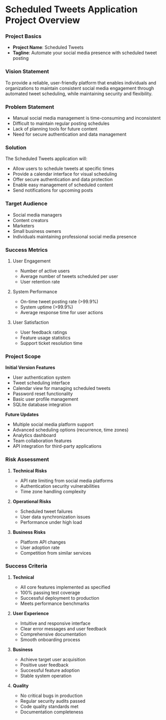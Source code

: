 # Scheduled Tweets Application Project Overview

### Project Basics
- **Project Name**: Scheduled Tweets
- **Tagline**: Automate your social media presence with scheduled tweet posting

### Vision Statement
To provide a reliable, user-friendly platform that enables individuals and organizations to maintain consistent social media engagement through automated tweet scheduling, while maintaining security and flexibility.

### Problem Statement
- Manual social media management is time-consuming and inconsistent
- Difficult to maintain regular posting schedules
- Lack of planning tools for future content
- Need for secure authentication and data management

### Solution
The Scheduled Tweets application will:
- Allow users to schedule tweets at specific times
- Provide a calendar interface for visual scheduling
- Offer secure authentication and data protection
- Enable easy management of scheduled content
- Send notifications for upcoming posts

### Target Audience
- Social media managers
- Content creators
- Marketers
- Small business owners
- Individuals maintaining professional social media presence

### Success Metrics
1. User Engagement
   - Number of active users
   - Average number of tweets scheduled per user
   - User retention rate

2. System Performance
   - On-time tweet posting rate (>99.9%)
   - System uptime (>99.9%)
   - Average response time for user actions

3. User Satisfaction
   - User feedback ratings
   - Feature usage statistics
   - Support ticket resolution time

### Project Scope
**Initial Version Features**
- User authentication system
- Tweet scheduling interface
- Calendar view for managing scheduled tweets
- Password reset functionality
- Basic user profile management
- SQLite database integration

**Future Updates**
- Multiple social media platform support
- Advanced scheduling options (recurrence, time zones)
- Analytics dashboard
- Team collaboration features
- API integration for third-party applications

### Risk Assessment
1. **Technical Risks**
   - API rate limiting from social media platforms
   - Authentication security vulnerabilities
   - Time zone handling complexity

2. **Operational Risks**
   - Scheduled tweet failures
   - User data synchronization issues
   - Performance under high load

3. **Business Risks**
   - Platform API changes
   - User adoption rate
   - Competition from similar services

### Success Criteria
1. **Technical**
   - All core features implemented as specified
   - 100% passing test coverage
   - Successful deployment to production
   - Meets performance benchmarks

2. **User Experience**
   - Intuitive and responsive interface
   - Clear error messages and user feedback
   - Comprehensive documentation
   - Smooth onboarding process

3. **Business**
   - Achieve target user acquisition
   - Positive user feedback
   - Successful feature adoption
   - Stable system operation

4. **Quality**
   - No critical bugs in production
   - Regular security audits passed
   - Code quality standards met
   - Documentation completeness
